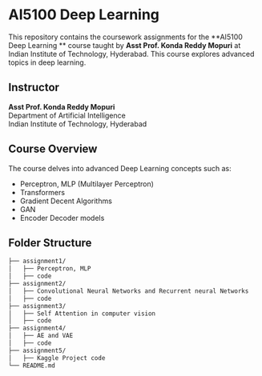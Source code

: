 # AI5100 Deep Learning  

This repository contains the coursework assignments for the **AI5100 Deep Learning  ** course taught by **Asst Prof. Konda Reddy Mopuri** at Indian Institute of Technology, Hyderabad. This course explores advanced topics in deep learning.

## Instructor
**Asst Prof. Konda Reddy Mopuri**  
Department of Artificial Intelligence   
Indian Institute of Technology, Hyderabad

## Course Overview
The course delves into advanced Deep Learning concepts such as:
- Perceptron, MLP (Multilayer Perceptron)
- Transformers
- Gradient Decent Algorithms
- GAN
- Encoder Decoder models

## Folder Structure

```bash
├── assignment1/
│   ├── Perceptron, MLP
│   ├── code
├── assignment2/
│   ├── Convolutional Neural Networks and Recurrent neural Networks
│   ├── code
├── assignment3/
│   ├── Self Attention in computer vision
│   ├── code
├── assignment4/
│   ├── AE and VAE
│   ├── code
├── assignment5/
│   ├── Kaggle Project code
└── README.md
```

